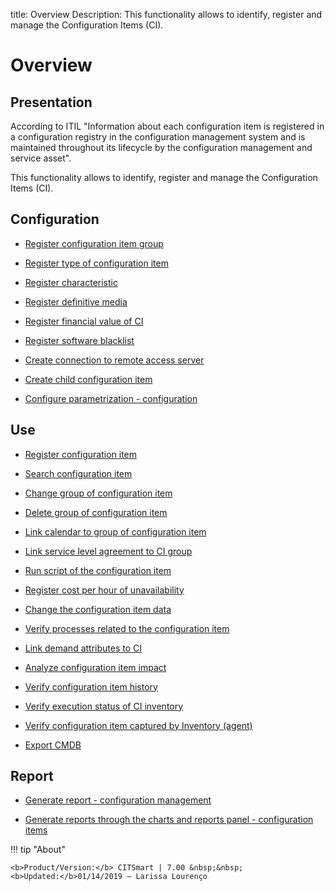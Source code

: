 title: Overview
Description: This functionality allows to identify, register and manage the Configuration Items (CI).
# Overview

Presentation
----------------

According to ITIL "Information about each configuration item is registered in a
configuration registry in the configuration management system and is maintained
throughout its lifecycle by the configuration management and service asset".

This functionality allows to identify, register and manage the Configuration
Items (CI).

Configuration
-----------------

- [Register configuration item group](/en-us/citsmart-7/processes/configuration/configuration/register-configuration-item-group.html)

- [Register type of configuration item](/en-us/citsmart-7/processes/configuration/configuration/register-type-ic.html)

- [Register characteristic](/en-us/citsmart-7/processes/configuration/configuration/register-characteristics.html)

- [Register definitive media](/en-us/citsmart-7/processes/configuration/configuration/register-definitive-media.html)

- [Register financial value of CI](/en-us/citsmart-7/processes/configuration/configuration/register-financial-value-ic.html)

- [Register software blacklist](/en-us/citsmart-7/processes/configuration/configuration/register-software-blacklist.html)

- [Create connection to remote access server](/en-us/citsmart-7/processes/configuration/configuration/configure-remote-access.html)

- [Create child configuration item](/en-us/citsmart-7/processes/configuration/configuration/create-configuration-item-related-ic.html)

- [Configure parametrization - configuration](/en-us/citsmart-7/platform-administration/parameters-list/configure-parametrization-configuration.html)
 
Use
-------

- [Register configuration item](/en-us/citsmart-7/processes/configuration/use/register-CI.html)

- [Search configuration item](/en-us/citsmart-7/processes/configuration/use/search-CI.html)

- [Change group of configuration item](/en-us/citsmart-7/processes/configuration/use/change-group-configuration-item.html)

- [Delete group of configuration item](/en-us/citsmart-7/processes/configuration/use/delete-group-of-IC.html)

- [Link calendar to group of configuration item](/en-us/citsmart-7/processes/configuration/use/link-calendar-to-group-of-IC.html)

- [Link service level agreement to CI group](/en-us/citsmart-7/processes/configuration/use/link-SLA-to-CI-group.html)

- [Run script of the configuration item](/en-us/citsmart-7/processes/configuration/use/run-script-of-CI.html)

- [Register cost per hour of unavailability](/en-us/citsmart-7/processes/configuration/use/cost-per-hour-unavailability.html)

- [Change the configuration item data](/en-us/citsmart-7/processes/configuration/use/change-IC-item-data.html)

- [Verify processes related to the configuration item](/en-us/citsmart-7/processes/configuration/use/CI-processes-related.html)

- [Link demand attributes to CI](/en-us/citsmart-7/processes/configuration/use/link-demand-attributes-to-CI.html)

- [Analyze configuration item impact](/en-us/citsmart-7/processes/configuration/use/configuration-item-impact.html)

- [Verify configuration item history](/en-us/citsmart-7/processes/configuration/use/CI-history.html)

- [Verify execution status of CI inventory](/en-us/citsmart-7/processes/configuration/use/verify-status-inventory.html)

- [Verify configuration item captured by Inventory (agent)](/en-us/citsmart-7/processes/configuration/use/CI-captured-by-inventory.html)

- [Export CMDB](/en-us/citsmart-7/processes/configuration/use/export-CMDB.html)

Report
----------

- [Generate report - configuration management](/en-us/citsmart-7/processes/configuration/use/generate-report-configuration-management.html)

- [Generate reports through the charts and reports panel - configuration items](/en-us/citsmart-7/processes/configuration/use/generate-reports-charts-panel-ic.html)

!!! tip "About"

    <b>Product/Version:</b> CITSmart | 7.00 &nbsp;&nbsp;
    <b>Updated:</b>01/14/2019 – Larissa Lourenço


